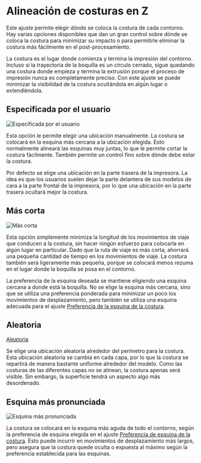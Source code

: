Alineación de costuras en Z
====
Este ajuste permite elegir dónde se coloca la costura de cada contorno. Hay varias opciones disponibles que dan un gran control sobre dónde se coloca la costura para minimizar su impacto o para permitirle eliminar la costura más fácilmente en el post-procesamiento.

La costura es el lugar donde comienza y termina la impresión del contorno. Incluso si la trayectoria de la boquilla es un círculo cerrado, sigue quedando una costura donde empieza y termina la extrusión porque el proceso de impresión nunca es completamente preciso. Con este ajuste se puede minimizar la visibilidad de la costura ocultándola en algún lugar o extendiéndola.

<!--screenshot {
"image_path": "z_seam_type_user.png",
"models": [{"script": "seams_on_curves.scad"}],
"camera_position": [51, -36, 132],
"settings": {
    "z_seam_corner": "z_seam_corner_outer",
    "z_seam_position": "left",
    "z_seam_type": "back"
},
"colours": 32
}-->
Especificada por el usuario
----
![Especificada por el usuario](../images/z_seam_type_user.png)

Esta opción le permite elegir una ubicación manualmente. La costura se colocará en la esquina más cercana a la ubicación elegida. Esto normalmente alineará las esquinas muy juntas, lo que le permite cortar la costura fácilmente. También permite un control fino sobre dónde debe estar la costura.

Por defecto se elige una ubicación en la parte trasera de la impresora. La idea es que los usuarios suelen dejar la parte delantera de sus modelos de cara a la parte frontal de la impresora, por lo que una ubicación en la parte trasera ocultará mejor la costura.

<!--screenshot {
"image_path": "z_seam_type_shortest.png",
"models": [{"script": "seams_on_curves.scad"}],
"camera_position": [51, -36, 132],
"settings": {
    "z_seam_corner": "z_seam_corner_outer",
    "z_seam_type": "shortest"
},
"colours": 32
}-->
Más corta
----
![Más corta](../images/z_seam_type_shortest.png)

Esta opción simplemente minimiza la longitud de los movimientos de viaje que conducen a la costura, sin hacer ningún esfuerzo para colocarla en algún lugar en particular. Dado que la ruta de viaje es más corta, ahorrará una pequeña cantidad de tiempo en los movimientos de viaje. La costura también será ligeramente más pequeña, porque se colocará menos rezuma en el lugar donde la boquilla se posa en el contorno.

La preferencia de la esquina deseada se mantiene eligiendo una esquina cercana a donde está la boquilla. No se elige la esquina más cercana, sino que se utiliza una preferencia ponderada para minimizar un poco los movimientos de desplazamiento, pero también se utiliza una esquina adecuada para el ajuste [Preferencia de la esquina de la costura](z_seam_corner.md).

<!--screenshot {
"image_path": "z_seam_type_random.png",
"models": [{"script": "seams_on_curves.scad"}],
"camera_position": [51, -36, 132],
"settings": {
    "z_seam_corner": "z_seam_corner_outer",
    "z_seam_type": "random"
},
"colours": 32
}-->
Aleatoria
----
[Aleatoria](../images/z_seam_type_random.png)

Se elige una ubicación aleatoria alrededor del perímetro para la costura. Esta ubicación aleatoria se cambia en cada capa, por lo que la costura se repartirá de manera bastante uniforme alrededor del modelo. Como las costuras de las diferentes capas no se alinean, la costura apenas será visible. Sin embargo, la superficie tendrá un aspecto algo más desordenado.

<!--screenshot {
"image_path": "z_seam_type_sharpest.png",
"models": [{"script": "seams_on_curves.scad"}],
"camera_position": [51, -36, 132],
"settings": {
    "z_seam_corner": "z_seam_corner_outer",
    "z_seam_type": "sharpest_corner"
},
"colours": 32
}-->
Esquina más pronunciada
----
![Esquina más pronunciada](../images/z_seam_type_sharpest.png)

La costura se colocará en la esquina más aguda de todo el contorno, según la preferencia de esquina elegida en el ajuste [Preferencia de esquina de la costura](z_seam_corner.md). Esto puede incurrir en movimientos de desplazamiento más largos, pero asegura que la costura quede oculta o expuesta al máximo según la preferencia establecida para las esquinas.